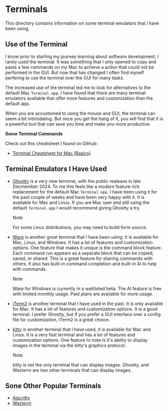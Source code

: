 # Terminals
This directory contains information on some terminal emulators that I have been using.

##  Use of the Terminal
I know prior to starting my journey learning about software development, I rarely used the terminal. It was something that I only opened to copy and paste a few commands on my Mac to achieve a action that could not be performed in the GUI. But now that has changed I often find myself perfering to use the terminal over the GUI for many tasks.

The increased use of the terminal led me to look for alternatives to the default Mac `Terminal.app`. I have found that there are many terminal emulators available that offer more features and customization than the default app.

When you are accustomed to using the mouse and GUI, the terminal can seem a bit intimidating. But once you get the hang of it, you will find that it is a powerful tool that can save you time and make you more productive.

**Some Terminal Commands**

Check out this cheatsheet I found on Github:
- [Terminal Cheatsheet for Mac (Basics)](mac-terminal-cheatsheet.md)

## Terminal Emulators I Have Used
- [Ghostty](https://ghostty.org) is a very new terminal, with the public realease in late Decmember 2024. To me this feels like a modern feature rich replacement for the default Mac `Terminal.app`. I have been using it for the past couple of weeks and have been very happy with it. It is available for Mac and Linux. If you are Mac user and still using the default `Terminal.app` I would recommend giving Ghostty a try.

    > [!NOTE]
    > For some Linux distributions, you may need to build form source.

- [Warp](https://www.warp.dev/modern-terminal) is another great terminal that I have been using. It is available for Mac, Linux, and Windows. It has a lot of features and customization options. One feature that makes it unique is the command block feature. Each command run appears as a separate block that can be copied, saved, or shared. This is a great feature for sharing commands with others. It also has bulit-in command completion and built-in AI to help with commands.

    > [!NOTE]
    > Warp for Windows is currently in a waitlisted beta.
    > The AI feature is free with limited monthly usage. Paid plans are available for more usage.

- [iTerm2](https://iterm2.com) is another terminal that I have used in the past. It is only available for Mac. It has a lot of features and customization options. It is a good terminal. I prefer Ghostty, but if you prefer a GUI interface over a config file for customization, iTerm2 is a great choice.

- [kitty](https://sw.kovidgoyal.net/kitty/) is another terminal that I have used, it is available for Mac and Linux. It is a very fast terminal and has a lot of features and customization options. One feature to note is it's ability to display images in the terminal via the kitty's graphics protocol.

    > [!NOTE]
    > kitty is not the only terminal that can display images. Ghostty, and Wezterm are two other terminals that can display images.

## Sone Other Popular Terminals
- [Alacritty](https://alacritty.org)
- [Wezterm](https://wezfurlong.org/wezterm/index.html)


